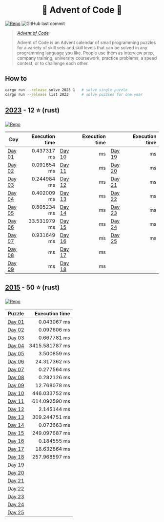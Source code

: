 <h1 align="center">
  🎄 Advent of Code 🎄
</h1>

[![Repo](https://github.com/tonigineer/advent-of-code/actions/workflows/repo.yml/badge.svg)](https://github.com/tonigineer/advent-of-code/actions/workflows/repo.yml) ![GitHub last commit](https://img.shields.io/github/last-commit/tonigineer/advent-of-code)

> <cite> [Advent of Code](https://adventofcode.com/) 
>
> Advent of Code is an Advent calendar of small programming puzzles for a variety of skill sets and skill levels that can be solved in any programming language you like. People use them as interview prep, company training, university coursework, practice problems, a speed contest, or to challenge each other.</cite>

## How to

```bash
cargo run --release solve 2023 1   # solve single puzzle
cargo run --release list 2023      # solve puzzles for one year
```

## [2023](https://adventofcode.com/2023) - 12 ⭐ (rust)

[![Repo](https://github.com/tonigineer/advent-of-code/actions/workflows/aoc_2023.yml/badge.svg)](https://github.com/tonigineer/advent-of-code/actions/workflows/aoc_2023.yml)

Day  | Execution time | | Execution time | | Execution time
--- | ---: | --- | ---: | --- | ---:
[Day 01](aoc_2023/src/day_01.rs) | 0.437317 ms  | [Day 10](aoc_2023/src/day_10.rs) | ms | [Day 19](aoc_2023/src/day_19.rs) |  ms
[Day 02](aoc_2023/src/day_02.rs) | 0.091654 ms  | [Day 11](aoc_2023/src/day_11.rs) | ms | [Day 20](aoc_2023/src/day_20.rs) |  ms
[Day 03](aoc_2023/src/day_03.rs) | 0.244984 ms  | [Day 12](aoc_2023/src/day_12.rs) | ms | [Day 21](aoc_2023/src/day_21.rs) |  ms
[Day 04](aoc_2023/src/day_04.rs) | 0.402009 ms  | [Day 13](aoc_2023/src/day_13.rs) | ms | [Day 22](aoc_2023/src/day_22.rs) |  ms
[Day 05](aoc_2023/src/day_05.rs) | 0.805234 ms  | [Day 14](aoc_2023/src/day_14.rs) | ms | [Day 23](aoc_2023/src/day_23.rs) |  ms
[Day 06](aoc_2023/src/day_06.rs) | 33.531979 ms | [Day 15](aoc_2023/src/day_15.rs) | ms | [Day 24](aoc_2023/src/day_24.rs) |  ms
[Day 07](aoc_2023/src/day_07.rs) | 0.931649 ms  | [Day 16](aoc_2023/src/day_16.rs) | ms | [Day 25](aoc_2023/src/day_25.rs) |  ms
[Day 08](aoc_2023/src/day_08.rs) | ms  | [Day 17](aoc_2023/src/day_17.rs) | ms
[Day 09](aoc_2023/src/day_09.rs) | ms  | [Day 18](aoc_2023/src/day_18.rs) | ms

## [2015](https://adventofcode.com/2015) - 50 ⭐ (rust)

[![Repo](https://github.com/tonigineer/advent-of-code/actions/workflows/aoc_2015.yml/badge.svg)](https://github.com/tonigineer/advent-of-code/actions/workflows/aoc_2015.yml)

Puzzle | Execution time
--- | ---:
[Day 01](aoc_2015/src/day_01.rs) |      0.043067 ms
[Day 02](aoc_2015/src/day_02.rs) |      0.097606 ms
[Day 03](aoc_2015/src/day_03.rs) |      0.667781 ms
[Day 04](aoc_2015/src/day_04.rs) |   3415.581787 ms
[Day 05](aoc_2015/src/day_05.rs) |      3.500859 ms
[Day 06](aoc_2015/src/day_06.rs) |     24.317362 ms
[Day 07](aoc_2015/src/day_07.rs) |      0.277564 ms
[Day 08](aoc_2015/src/day_08.rs) |      0.282126 ms
[Day 09](aoc_2015/src/day_09.rs) |     12.768078 ms
[Day 10](aoc_2015/src/day_10.rs) |    446.033752 ms
[Day 11](aoc_2015/src/day_11.rs) |    614.092590 ms
[Day 12](aoc_2015/src/day_12.rs) |      2.145144 ms
[Day 13](aoc_2015/src/day_13.rs) |    309.244751 ms
[Day 14](aoc_2015/src/day_14.rs) |      0.073663 ms
[Day 15](aoc_2015/src/day_15.rs) |    249.097687 ms
[Day 16](aoc_2015/src/day_16.rs) |      0.184555 ms
[Day 17](aoc_2015/src/day_17.rs) |     18.632864 ms
[Day 18](aoc_2015/src/day_18.rs) |    257.968597 ms
[Day 19](aoc_2015/src/day_19.rs) | 
[Day 20](aoc_2015/src/day_20.rs) | 
[Day 21](aoc_2015/src/day_21.rs) | 
[Day 22](aoc_2015/src/day_22.rs) | 
[Day 23](aoc_2015/src/day_23.rs) | 
[Day 24](aoc_2015/src/day_24.rs) | 
[Day 25](aoc_2015/src/day_25.rs) | 
